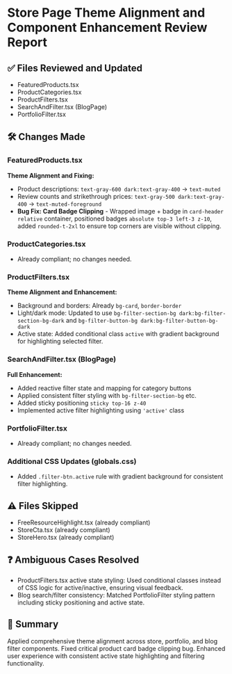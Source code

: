 # Store Page Theme Alignment and Component Enhancement Review Report

## ✅ Files Reviewed and Updated

- FeaturedProducts.tsx
- ProductCategories.tsx
- ProductFilters.tsx
- SearchAndFilter.tsx (BlogPage)
- PortfolioFilter.tsx

## 🛠️ Changes Made

### FeaturedProducts.tsx

**Theme Alignment and Fixing:**
- Product descriptions: `text-gray-600 dark:text-gray-400` → `text-muted`
- Review counts and strikethrough prices: `text-gray-500 dark:text-gray-400` → `text-muted-foreground`
- **Bug Fix: Card Badge Clipping** - Wrapped image + badge in `card-header relative` container, positioned badges `absolute top-3 left-3 z-10`, added `rounded-t-2xl` to ensure top corners are visible without clipping.

### ProductCategories.tsx

- Already compliant; no changes needed.

### ProductFilters.tsx

**Theme Alignment and Enhancement:**
- Background and borders: Already `bg-card`, `border-border`
- Light/dark mode: Updated to use `bg-filter-section-bg dark:bg-filter-section-bg-dark` and `bg-filter-button-bg dark:bg-filter-button-bg-dark`
- Active state: Added conditional class `active` with gradient background for highlighting selected filter.

### SearchAndFilter.tsx (BlogPage)

**Full Enhancement:**
- Added reactive filter state and mapping for category buttons
- Applied consistent filter styling with `bg-filter-section-bg` etc.
- Added sticky positioning `sticky top-16 z-40`
- Implemented active filter highlighting using `'active'` class

### PortfolioFilter.tsx

- Already compliant; no changes needed.

### Additional CSS Updates (globals.css)

- Added `.filter-btn.active` rule with gradient background for consistent filter highlighting.

## ⚠️ Files Skipped

- FreeResourceHighlight.tsx (already compliant)
- StoreCta.tsx (already compliant)
- StoreHero.tsx (already compliant)

## ❓ Ambiguous Cases Resolved

- ProductFilters.tsx active state styling: Used conditional classes instead of CSS logic for active/inactive, ensuring visual feedback.
- Blog search/filter consistency: Matched PortfolioFilter styling pattern including sticky positioning and active state.

## 📝 Summary

Applied comprehensive theme alignment across store, portfolio, and blog filter components. Fixed critical product card badge clipping bug. Enhanced user experience with consistent active state highlighting and filtering functionality.
